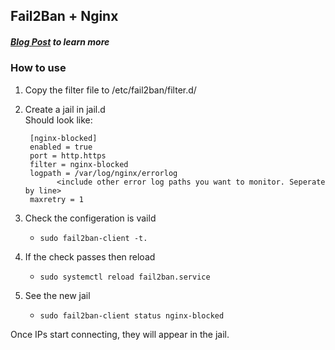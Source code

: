 ## Fail2Ban + Nginx
##### [Blog Post](https://blog.jwhite.network/Fail2Ban-CloudFlare) to learn more

### How to use
1. Copy the filter file to /etc/fail2ban/filter.d/
2. Create a jail in jail.d  
   Should look like:  

        [nginx-blocked]
        enabled = true
        port = http.https
        filter = nginx-blocked
        logpath = /var/log/nginx/errorlog
              <include other error log paths you want to monitor. Seperate by line>
        maxretry = 1

3. Check the configeration is vaild
   - ```sudo fail2ban-client -t. ```  
4. If the check passes then reload
   - ```sudo systemctl reload fail2ban.service```
5. See the new jail
   - ```sudo fail2ban-client status nginx-blocked```  

Once IPs start connecting, they will appear in the jail.